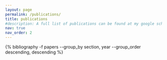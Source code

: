 ```yaml
---
layout: page
permalink: /publications/
title: publications
#description: A full list of publications can be found at my google scholar page.
nav: true
nav_order: 2
---
```


<!-- _pages/publications.md -->


<div class="publications">

{% bibliography -f papers --group_by section, year --group_order descending, descending %}

</div>



